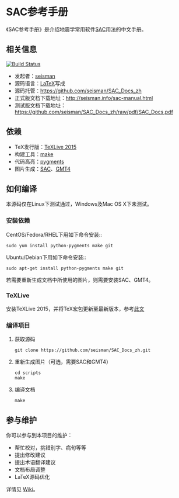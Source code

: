 # SAC参考手册

《SAC参考手册》是介绍地震学常用软件[SAC](http://ds.iris.edu/ds/nodes/dmc/forms/sac/)用法的中文手册。

## 相关信息 ##

[![Build Status](https://travis-ci.org/seisman/SAC_Docs_zh.svg?branch=master)](https://travis-ci.org/seisman/SAC_Docs_zh)

- 发起者：[seisman](http://seisman.info/about.html)
- 源码语言：[LaTeX](http://www.latex-project.org/)写成
- 源码托管：https://github.com/seisman/SAC_Docs_zh
- 正式版文档下载地址：http://seisman.info/sac-manual.html
- 测试版文档下载地址：https://github.com/seisman/SAC_Docs_zh/raw/pdf/SAC_Docs.pdf

## 依赖 ##

- TeX发行版：[TeXLive 2015](https://www.tug.org/texlive/)
- 构建工具：[make](https://www.gnu.org/software/make/)
- 代码高亮：[pygments](http://pygments.org/)
- 图片生成：[SAC](http://ds.iris.edu/ds/nodes/dmc/forms/sac/)、[GMT4](http://gmt.soest.hawaii.edu/gmt4/)

## 如何编译 ##

本源码仅在Linux下测试通过，Windows及Mac OS X下未测试。

### 安装依赖 ###

CentOS/Fedora/RHEL下用如下命令安装::

    sudo yum install python-pygments make git

Ubuntu/Debian下用如下命令安装::

    sudo apt-get install python-pygments make git

若需要重新生成文档中所使用的图片，则需要安装SAC、GMT4。

### TeXLive ###

安装TeXLive 2015，并将TeX宏包更新至最新版本，参考[此文](http://seisman.info/install-texlive-under-linux.html)

### 编译项目 ###

1. 获取源码

   ```
   git clone https://github.com/seisman/SAC_Docs_zh.git
   ```

2. 重新生成图片（可选，需要SAC和GMT4）

   ```
   cd scripts
   make
   ```

3. 编译文档

   ```
   make
   ```

## 参与维护 ##

你可以参与到本项目的维护：

- 帮忙校对，挑错别字、病句等等
- 提出修改建议
- 提出术语翻译建议
- 文档布局调整
- LaTeX源码优化

详情见 [Wiki](https://github.com/seisman/SAC_Docs_zh/wiki)。
